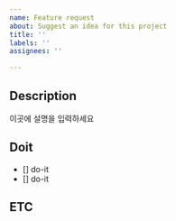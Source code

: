 ```yaml
---
name: Feature request
about: Suggest an idea for this project
title: ''
labels: ''
assignees: ''

---
```


## Description
이곳에 설명을 입력하세요

## Doit
- [] do-it
- [] do-it

## ETC

